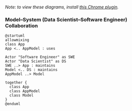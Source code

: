 *Note: to view these diagrams, install [this Chrome plugin](https://chrome.google.com/webstore/detail/plantuml-visualizer/ffaloebcmkogfdkemcekamlmfkkmgkcf).*

### Model–System (Data Scientist–Software Engineer) Collaboration
```
@startuml
allowmixing
class App
App <.. AppModel : uses

Actor "Software Engineer" as SWE
Actor "Data Scientist" as DS
SWE ..> App : maintains
Model <.. DS : maintains
AppModel ..> Model

together { 
  class App 
  class AppModel 
  class Model 
}
@enduml
```

